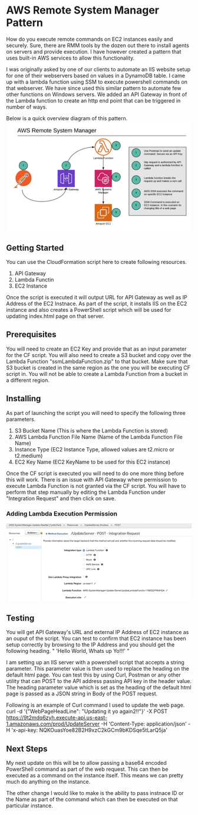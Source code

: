 # AWS Remote System Manager Pattern
How do you execute remote commands on EC2 instances easily and securely. Sure, there are RMM tools by the dozen out there to install agents on servers and provide execution. I have however created a pattern that uses built-in AWS services to allow this functionality. 

I was originally asked by one of our clients to automate an IIS website setup for one of their webservers based on values in a DynamoDB table. I came up with a lambda function using SSM to execute powershell commands on that webserver. We have since used this similar pattern to automate few other functions on Windows servers. We added an API Gateway in front of the Lambda function to create an http end point that can be triggered in number of ways.

Below is a quick overview diagram of this pattern.
![Remote System Manager Pattern](https://github.com/sadiqinz/AWSRemoteSystemManager/blob/master/AWSSystemManagerPattern.png)


## Getting Started
You can use the CloudFormation script here to create following resources.

1. API Gateway
2. Lambda Functin
3. EC2 Instance

Once the script is executed it will output URL for API Gateway as well as IP Address of the EC2 Instnace. As part of the script, it installs IIS on the EC2 instance and also creates a PowerShell script which will be used for updating index.html page on that server. 

## Prerequisites
You will need to create an EC2 Key and provide that as an input parameter for the CF script. 
You will also need to create a S3 bucket and copy over the Lambda Function "ssmLambdaFunction.zip" to that bucket. Make sure that S3 bucket is created in the same region as the one you will be executing CF script in. You will not be able to create a Lambda Function from a bucket in a different region.

## Installing
As part of launching the script you will need to specify the following three parameters.

1. S3 Bucket Name (This is where the Lambda Function is stored)
2. AWS Lambda Function File Name (Name of the Lambda Function File Name)
3. Instance Type (EC2 Instance Type, allowed values are t2.micro or t2.medium)
4. EC2 Key Name (EC2 KeyName to be used for this EC2 instance)

Once the CF script is executed you will need to do one more thing before this will work.
There is an issue with API Gateway where permission to execute Lambda Function is not granted via the CF script. You will have to perform that step manually by editing the Lambda Function under "Integration Request" and then click on save. 

### Adding Lambda Execution Permission

![Lambda Execution Permission](https://github.com/sadiqinz/AWSRemoteSystemManager/blob/master/EditingLambdaFunction.gif)

## Testing
You will get API Gateway's URL and external IP Address of EC2 instance as an ouput of the script. You can test to confirm that EC2 instance has been setup correctly by browsing to the IP Address and you should get the following heading.
"
'Hello World, Whats up Yo!!!'
"

I am setting up an IIS server with a powershell script that accepts a string parameter. This parameter value is then used to replace the heading on the default html page. You can test this by using Curl, Postman or any other utility that can POST to the API address passing API key in the header value. The heading parameter value which is set as the heading of the default html page is passed as a JSON string in Body of the POST request.

Following is an example of Curl command I used to update the web page.
curl -d '{"WebPageHeadLine": "Updating it yo again2!!"}' -X POST https://9t2mdq6zyh.execute-api.us-east-1.amazonaws.com/prod/UpdateServer -H 'Content-Type: application/json' -H 'x-api-key: NQKOuasYoe82B2H9xzC2kGCm9bKDSqe5tLarQ5ja' 

## Next Steps
My next update on this will be to allow passing a base64 encoded PowerShell command as part of the web request. This can then be executed as a command on the instance itself. This means we can pretty much do anything on the instance. 

The other change I would like to make is the ability to pass instnace ID or the Name as part of the command which can then be executed on that particular instance.



